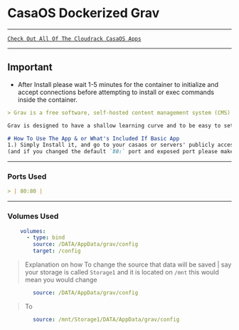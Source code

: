 # CasaOS Dockerized Grav

***

[`Check Out All Of The Cloudrack CasaOS Apps`](../)

***

## Important

* After Install please wait 1-5 minutes for the container to initialize and accept connections before attempting to install or exec commands inside the container.

```md
> Grav is a free software, self-hosted content management system (CMS) written in the PHP programming language and based on the Symfony web application framework. It uses a flat-file database for both backend and frontend.

Grav is designed to have a shallow learning curve and to be easy to set up. The focus of Grav is speed and simplicity, rather than an abundance of built-in features that come at the expense of complexity.
```

```md
# How To Use The App & or What's Included If Basic App
1.) Simply Install it, and go to your casaos or servers' publicly accessible IP address.
(and if you changed the default `80:` port and exposed port please make sure to navigate to that `IP.IP.IP.IP`:`port`.)
```

***

### Ports Used

```md
> | 80:80 |  
```

***

### Volumes Used

```yaml
    volumes:
      - type: bind
        source: /DATA/AppData/grav/config
        target: /config
```

> Explanation on how To change the source that data will be saved | say your storage is called `Storage1` and it is located on `/mnt` this would mean you would change

```yaml
        source: /DATA/AppData/grav/config
```

> To

```yaml
        source: /mnt/Storage1/DATA/AppData/grav/config
```
